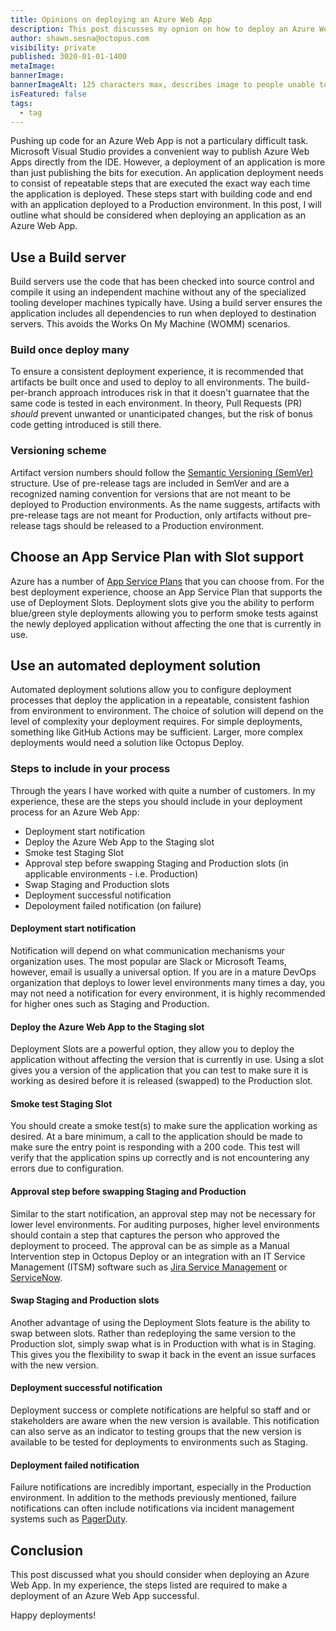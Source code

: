 ```yaml
---
title: Opinions on deploying an Azure Web App
description: This post discusses my opnion on how to deploy an Azure Web App.
author: shawn.sesna@octopus.com
visibility: private
published: 3020-01-01-1400
metaImage: 
bannerImage: 
bannerImageAlt: 125 characters max, describes image to people unable to see it.
isFeatured: false
tags: 
  - tag
---
```


Pushing up code for an Azure Web App is not a particulary difficult task.  Microsoft Visual Studio provides a convenient way to publish Azure Web Apps directly from the IDE.  However, a deployment of an application is more than just publishing the bits for execution.  An application deployment needs to consist of repeatable steps that are executed the exact way each time the application is deployed.  These steps start with building code and end with an application deployed to a Production environment.  In this post, I will outline what should be considered when deploying an application as an Azure Web App.

## Use a Build server
Build servers use the code that has been checked into source control and compile it using an independent machine without any of the specialized tooling developer machines typically have.  Using a build server ensures the application includes all dependencies to run when deployed to destination servers.  This avoids the Works On My Machine (WOMM) scenarios.

### Build once deploy many
To ensure a consistent deployment experience, it is recommended that artifacts be built once and used to deploy to all environments.  The build-per-branch approach introduces risk in that it doesn't guarnatee that the same code is tested in each environment.  In theory, Pull Requests (PR) _should_ prevent unwanted or unanticipated changes, but the risk of bonus code getting introduced is still there.  

### Versioning scheme
Artifact version numbers should follow the [Semantic Versioning (SemVer)](https://semver.org/) structure.  Use of pre-release tags are included in SemVer and are a recognized naming convention for versions that are not meant to be deployed to Production environments.  As the name suggests, artifacts with pre-release tags are not meant for Production, only artifacts without pre-release tags should be released to a Production environment.

## Choose an App Service Plan with Slot support
Azure has a number of [App Service Plans](https://learn.microsoft.com/en-us/azure/app-service/overview-hosting-plans) that you can choose from.  For the best deployment experience, choose an App Service Plan that supports the use of Deployment Slots.  Deployment slots give you the ability to perform blue/green style deployments allowing you to perform smoke tests against the newly deployed application without affecting the one that is currently in use.

## Use an automated deployment solution
Automated deployment solutions allow you to configure deployment processes that deploy the application in a repeatable, consistent fashion from environment to environment.  The choice of solution will depend on the level of complexity your deployment requires.  For simple deployments, something like GitHub Actions may be sufficient.  Larger, more complex deployments would need a solution like Octopus Deploy.

### Steps to include in your process
Through the years I have worked with quite a number of customers.  In my experience, these are the steps you should include in your deployment process for an Azure Web App:
- Deployment start notification
- Deploy the Azure Web App to the Staging slot
- Smoke test Staging Slot
- Approval step before swapping Staging and Production slots (in applicable environments - i.e. Production)
- Swap Staging and Production slots
- Deployment successful notification
- Depoloyment failed notification (on failure)

#### Deployment start notification
Notification will depend on what communication mechanisms your organization uses.  The most popular are Slack or Microsoft Teams, however, email is usually a universal option.  If you are in a mature DevOps organization that deploys to lower level environments many times a day, you may not need a notification for every environment, it is highly recommended for higher ones such as Staging and Production.

#### Deploy the Azure Web App to the Staging slot
Deployment Slots are a powerful option, they allow you to deploy the application without affecting the version that is currently in use.  Using a slot gives you a version of the application that you can test to make sure it is working as desired before it is released (swapped) to the Production slot.

#### Smoke test Staging Slot
You should create a smoke test(s) to make sure the application working as desired.  At a bare minimum, a call to the application should be made to make sure the entry point is responding with a 200 code.  This test will verify that the application spins up correctly and is not encountering any errors due to configuration.

#### Approval step before swapping Staging and Production
Similar to the start notification, an approval step may not be necessary for lower level environments.  For auditing purposes, higher level environments should contain a step that captures the person who approved the deployment to proceed.  The approval can be as simple as a Manual Intervention step in Octopus Deploy or an integration with an IT Service Management (ITSM) software such as [Jira Service Management](https://www.atlassian.com/software/jira/service-management) or [ServiceNow](https://www.servicenow.com/).

#### Swap Staging and Production slots
Another advantage of using the Deployment Slots feature is the ability to swap between slots.  Rather than redeploying the same version to the Production slot, simply swap what is in Production with what is in Staging.  This gives you the flexibility to swap it back in the event an issue surfaces with the new version.

#### Deployment successful notification
Deployment success or complete notifications are helpful so staff and or stakeholders are aware when the new version is available.  This notification can also serve as an indicator to testing groups that the new version is available to be tested for deployments to environments such as Staging.

#### Deployment failed notification
Failure notifications are incredibly important, especially in the Production environment.  In addition to the methods previously mentioned, failure notifications can often include notifications via incident management systems such as [PagerDuty](https://www.pagerduty.com/).

## Conclusion
This post discussed what you should consider when deploying an Azure Web App.  In my experience, the steps listed are required to make a deployment of an Azure Web App successful.

Happy deployments!
